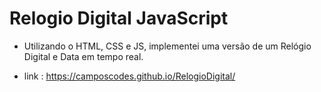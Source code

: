 # Relogio Digital JavaScript

- Utilizando o HTML, CSS e JS, implementei uma versão de um Relógio Digital e Data em tempo real.

- link : https://camposcodes.github.io/RelogioDigital/
